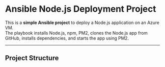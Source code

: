 # Ansible Node.js Deployment Project

This is a **simple Ansible project** to deploy a Node.js application on an Azure VM.  
The playbook installs Node.js, npm, PM2, clones the Node.js app from GitHub, installs dependencies, and starts the app using PM2.

---

## Project Structure

